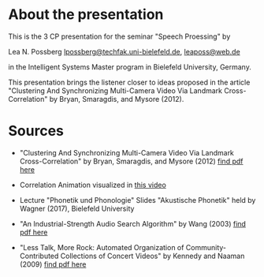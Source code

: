 # About the presentation

This is the 3 CP presentation for the seminar "Speech Proessing" by

Lea N. Possberg <lpossberg@techfak.uni-bielefeld.de>, <leaposs@web.de>

in the Intelligent Systems Master program in Bielefeld University, Germany.

This presentation brings the listener closer to ideas proposed in the article "Clustering And Synchronizing Multi-Camera Video Via Landmark Cross-Correlation" by Bryan, Smaragdis, and Mysore (2012).

# Sources

* "Clustering And Synchronizing Multi-Camera Video Via Landmark Cross-Correlation" by Bryan, Smaragdis, and Mysore (2012) [find pdf here](https://ccrma.stanford.edu/~njb/research/icassp2012-multicamera.pdf)

* Correlation Animation visualized in [this video](https://www.youtube.com/watch?v=L6YJqhbsuFY) 

* Lecture "Phonetik und Phonologie" Slides "Akustische Phonetik" held by Wagner (2017), Bielefeld University

* "An Industrial-Strength Audio Search Algorithm" by Wang (2003) [find pdf here](https://www.ee.columbia.edu/~dpwe/papers/Wang03-shazam.pdf)

* "Less Talk, More Rock: Automated Organization of Community-Contributed Collections of Concert Videos" by Kennedy and Naaman (2009) [find pdf here](http://www2009.eprints.org/32/1/p311.pdf)
